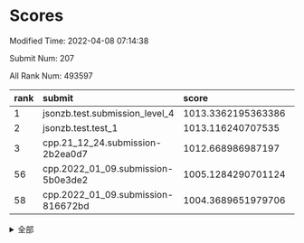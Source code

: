 # Scores

Modified Time: 2022-04-08 07:14:38

Submit Num: 207

All Rank Num: 493597

| rank |               submit               |       score        |       sigma        | pk_num |
| :--- | :--------------------------------- | :----------------- | :----------------- | :----- |
| 1    | jsonzb.test.submission_level_4     | 1013.3362195363386 | 0.8062830537592351 | 9543   |
| 2    | jsonzb.test.test_1                 | 1013.116240707535  | 0.7971187381537644 | 9538   |
| 3    | cpp.21_12_24.submission-2b2ea0d7   | 1012.668986987197  | 0.7937637195184531 | 9540   |
| 56   | cpp.2022_01_09.submission-5b0e3de2 | 1005.1284290701124 | 0.7280648123424851 | 9535   |
| 58   | cpp.2022_01_09.submission-816672bd | 1004.3689651979706 | 0.7056535444015819 | 9535   |


<details>
<summary>全部</summary>

| rank |                 submit                 |       score        |       sigma        | pk_num |
| :--- | :------------------------------------- | :----------------- | :----------------- | :----- |
| 1    | jsonzb.test.submission_level_4         | 1013.3362195363386 | 0.8062830537592351 | 9543   |
| 2    | jsonzb.test.test_1                     | 1013.116240707535  | 0.7971187381537644 | 9538   |
| 3    | cpp.21_12_24.submission-2b2ea0d7       | 1012.668986987197  | 0.7937637195184531 | 9540   |
| 4    | gobigger.level_3.submission_level_3_42 | 1011.249833394728  | 0.7760540706643275 | 9540   |
| 5    | gobigger.level_3.submission_level_3_30 | 1010.9147633057013 | 0.774682312020313  | 9534   |
| 6    | gobigger.level_3.submission_level_3_41 | 1010.8991931820931 | 0.7876172107690623 | 9538   |
| 7    | gobigger.level_3.submission_level_3_47 | 1010.8358616505799 | 0.7764600961733569 | 9535   |
| 8    | gobigger.level_3.submission_level_3_28 | 1010.8202288656721 | 0.7648016443481674 | 9542   |
| 9    | gobigger.level_3.submission_level_3_46 | 1010.75739871741   | 0.7577654614823421 | 9542   |
| 10   | gobigger.level_3.submission_level_3_24 | 1010.5904371751437 | 0.7736122179943056 | 9545   |
| 11   | gobigger.level_3.submission_level_3_27 | 1010.5503148318194 | 0.765237722455126  | 9539   |
| 12   | gobigger.level_3.submission_level_3_19 | 1010.5093303933224 | 0.7747342885521391 | 9537   |
| 13   | gobigger.level_3.submission_level_3_3  | 1010.4431631455474 | 0.7637471226112625 | 9534   |
| 14   | gobigger.level_3.submission_level_3_36 | 1010.4067365901461 | 0.7598126243878907 | 9536   |
| 15   | gobigger.level_3.submission_level_3_18 | 1010.3699730967927 | 0.7442557618174478 | 9540   |
| 16   | gobigger.level_3.submission_level_3_26 | 1010.3653818751575 | 0.7430909152720294 | 9539   |
| 17   | gobigger.level_3.submission_level_3_2  | 1010.3641808895627 | 0.7614226894079449 | 9540   |
| 18   | gobigger.level_3.submission_level_3_32 | 1010.3267609195315 | 0.7735257564684836 | 9540   |
| 19   | gobigger.level_3.submission_level_3_15 | 1010.3184561684749 | 0.7593073031727552 | 9534   |
| 20   | gobigger.level_3.submission_level_3_43 | 1010.3024964318669 | 0.7711904405974201 | 9541   |
| 21   | gobigger.level_3.submission_level_3_14 | 1010.233742135036  | 0.7741916705636568 | 9539   |
| 22   | gobigger.level_3.submission_level_3_16 | 1010.207488109369  | 0.7745220105103237 | 9542   |
| 23   | gobigger.level_3.submission_level_3_49 | 1010.1772633410311 | 0.7642770152461458 | 9538   |
| 24   | gobigger.level_3.submission_level_3_20 | 1010.1173407135574 | 0.7568836471080419 | 9538   |
| 25   | gobigger.level_3.submission_level_3_35 | 1009.9556639584182 | 0.7594876949784806 | 9546   |
| 26   | gobigger.level_3.submission_level_3_10 | 1009.937802723047  | 0.7637377868057041 | 9535   |
| 27   | gobigger.level_3.submission_level_3_6  | 1009.903677547981  | 0.7526117291679565 | 9541   |
| 28   | gobigger.level_3.submission_level_3_38 | 1009.8184262691152 | 0.7614320454952203 | 9538   |
| 29   | gobigger.level_3.submission_level_3_21 | 1009.7942291435295 | 0.7727116612342096 | 9540   |
| 30   | gobigger.level_3.submission_level_3_8  | 1009.7715282138133 | 0.7567989646964466 | 9537   |
| 31   | gobigger.level_3.submission_level_3_48 | 1009.7680526836269 | 0.7587576297466033 | 9543   |
| 32   | gobigger.level_3.submission_level_3_11 | 1009.738141629651  | 0.7694209280865387 | 9537   |
| 33   | gobigger.level_3.submission_level_3_40 | 1009.7206215462135 | 0.7609476036586081 | 9540   |
| 34   | gobigger.level_3.submission_level_3_13 | 1009.6901776661537 | 0.7495145335655955 | 9536   |
| 35   | gobigger.level_3.submission_level_3_0  | 1009.624571058039  | 0.753043774832383  | 9537   |
| 36   | gobigger.level_3.submission_level_3_9  | 1009.5394591309158 | 0.759395301027831  | 9534   |
| 37   | gobigger.level_3.submission_level_3_44 | 1009.5185651579422 | 0.7369910904599768 | 9534   |
| 38   | gobigger.level_3.submission_level_3_29 | 1009.4831581455676 | 0.7560078672388187 | 9542   |
| 39   | gobigger.level_3.submission_level_3_12 | 1009.4765228538442 | 0.7528857412652628 | 9537   |
| 40   | gobigger.level_3.submission_level_3_45 | 1009.4066815560557 | 0.7453272620668184 | 9536   |
| 41   | gobigger.level_3.submission_level_3_25 | 1009.382202278243  | 0.76368934190481   | 9541   |
| 42   | gobigger.level_3.submission_level_3_17 | 1009.3060633564127 | 0.7583189892516272 | 9534   |
| 43   | gobigger.level_3.submission_level_3_22 | 1009.2934601980369 | 0.7465233137990267 | 9537   |
| 44   | gobigger.level_3.submission_level_3_5  | 1009.2321375463742 | 0.745486737247347  | 9536   |
| 45   | gobigger.level_3.submission_level_3_7  | 1009.2050915105667 | 0.7366239476039715 | 9543   |
| 46   | gobigger.level_3.submission_level_3_1  | 1009.2042925657479 | 0.7550064017802204 | 9535   |
| 47   | gobigger.level_3.submission_level_3_23 | 1009.1320133281077 | 0.7540190747056249 | 9538   |
| 48   | gobigger.level_3.submission_level_3_39 | 1009.0916969671594 | 0.7422949246088828 | 9536   |
| 49   | gobigger.level_3.submission_level_3_37 | 1009.0903089604687 | 0.7398015800088124 | 9538   |
| 50   | gobigger.level_3.submission_level_3_33 | 1009.0038518674565 | 0.7331186704123174 | 9540   |
| 51   | gobigger.level_3.submission_level_3_31 | 1008.9900271106534 | 0.7380520563621954 | 9539   |
| 52   | gobigger.level_3.submission_level_3_34 | 1008.3613410063181 | 0.7377600077501602 | 9540   |
| 53   | gobigger.level_3.submission_level_3_4  | 1008.3587559209592 | 0.7366920313267331 | 9536   |
| 54   | gobigger.level_1.submission_level_1_48 | 1005.85553789847   | 0.7308512456997157 | 9538   |
| 55   | gobigger.level_1.submission_level_1_10 | 1005.7865353801453 | 0.7098305916069662 | 9541   |
| 56   | cpp.2022_01_09.submission-5b0e3de2     | 1005.1284290701124 | 0.7280648123424851 | 9535   |
| 57   | gobigger.level_1.submission_level_1_38 | 1004.6688406589598 | 0.721788415165654  | 9538   |
| 58   | cpp.2022_01_09.submission-816672bd     | 1004.3689651979706 | 0.7056535444015819 | 9535   |
| 59   | gobigger.level_1.submission_level_1_2  | 1004.3672513081967 | 0.7038669043460638 | 9539   |
| 60   | gobigger.level_1.submission_level_1_17 | 1004.1572706457245 | 0.7224749604679774 | 9542   |
| 61   | gobigger.level_1.submission_level_1_31 | 1004.0470225540254 | 0.7151073699172311 | 9537   |
| 62   | gobigger.level_1.submission_level_1_30 | 1003.9391437511418 | 0.7346882196191984 | 9537   |
| 63   | gobigger.level_1.submission_level_1_49 | 1003.8178616882483 | 0.716382584045366  | 9541   |
| 64   | gobigger.level_1.submission_level_1_43 | 1003.8177210501053 | 0.7100421059469938 | 9534   |
| 65   | gobigger.level_1.submission_level_1_41 | 1003.7728078584981 | 0.7163712355512557 | 9535   |
| 66   | gobigger.level_1.submission_level_1_40 | 1003.6227537056918 | 0.721252752369435  | 9538   |
| 67   | gobigger.level_1.submission_level_1_27 | 1003.6034409861439 | 0.7201493219991906 | 9535   |
| 68   | gobigger.level_1.submission_level_1_46 | 1003.5111822048664 | 0.7036735476865134 | 9536   |
| 69   | gobigger.level_1.submission_level_1_15 | 1003.4841572220016 | 0.7081246427435178 | 9543   |
| 70   | gobigger.level_1.submission_level_1_11 | 1003.4818113053194 | 0.7081718622754754 | 9536   |
| 71   | gobigger.level_1.submission_level_1_20 | 1003.4657089786782 | 0.7158766859578433 | 9535   |
| 72   | gobigger.level_1.submission_level_1_32 | 1003.4371810514234 | 0.7146837482959159 | 9540   |
| 73   | gobigger.level_1.submission_level_1_13 | 1003.3943041427665 | 0.7116706551259477 | 9529   |
| 74   | gobigger.level_1.submission_level_1_45 | 1003.3684820385344 | 0.7116496611926626 | 9544   |
| 75   | gobigger.level_1.submission_level_1_33 | 1003.3527718238574 | 0.7291665001450729 | 9540   |
| 76   | gobigger.level_1.submission_level_1_12 | 1003.3424922721097 | 0.7262311975292844 | 9539   |
| 77   | gobigger.level_1.submission_level_1_19 | 1003.3307462992699 | 0.7251279895087033 | 9534   |
| 78   | gobigger.level_1.submission_level_1_7  | 1003.2793847206625 | 0.7144431856067713 | 9536   |
| 79   | gobigger.level_1.submission_level_1_3  | 1003.2784234764339 | 0.7136234287503739 | 9538   |
| 80   | gobigger.level_1.submission_level_1_16 | 1003.2730298785402 | 0.7174337365195436 | 9539   |
| 81   | gobigger.level_1.submission_level_1_6  | 1003.2257516770313 | 0.7067595941286234 | 9541   |
| 82   | gobigger.level_1.submission_level_1_36 | 1003.1526339173362 | 0.7266981628714787 | 9538   |
| 83   | gobigger.level_1.submission_level_1_23 | 1003.132207911472  | 0.7193262888979446 | 9544   |
| 84   | gobigger.level_1.submission_level_1_35 | 1003.122817967807  | 0.7159166888922512 | 9539   |
| 85   | gobigger.level_1.submission_level_1_25 | 1003.1008510493009 | 0.7176290311280645 | 9542   |
| 86   | gobigger.level_1.submission_level_1_37 | 1003.0407359110138 | 0.7178504646878754 | 9537   |
| 87   | gobigger.level_1.submission_level_1_21 | 1002.9207732034605 | 0.7123738745915746 | 9530   |
| 88   | gobigger.level_1.submission_level_1_9  | 1002.9156159397588 | 0.7171858593913237 | 9535   |
| 89   | gobigger.level_1.submission_level_1_34 | 1002.8268234804145 | 0.7122422022243238 | 9535   |
| 90   | gobigger.level_1.submission_level_1_5  | 1002.8018794906325 | 0.7074567297428034 | 9540   |
| 91   | gobigger.level_1.submission_level_1_22 | 1002.7910460299945 | 0.723014841560457  | 9539   |
| 92   | gobigger.level_1.submission_level_1_0  | 1002.7155381652935 | 0.717149848189457  | 9531   |
| 93   | gobigger.level_1.submission_level_1_24 | 1002.5617840693926 | 0.7094915415661537 | 9538   |
| 94   | gobigger.level_1.submission_level_1_8  | 1002.5221407360166 | 0.7169598696983386 | 9537   |
| 95   | gobigger.level_1.submission_level_1_28 | 1002.4978936368595 | 0.7096775134148567 | 9537   |
| 96   | gobigger.level_1.submission_level_1_14 | 1002.4344306783898 | 0.7072373137305689 | 9541   |
| 97   | gobigger.level_1.submission_level_1_29 | 1002.4293538716998 | 0.7079284798545598 | 9542   |
| 98   | gobigger.level_1.submission_level_1_39 | 1002.4111685088969 | 0.7045678796272611 | 9542   |
| 99   | gobigger.level_1.submission_level_1_18 | 1002.2898709808837 | 0.7239695124359998 | 9537   |
| 100  | gobigger.level_1.submission_level_1_42 | 1002.1641390120117 | 0.7127982219106153 | 9538   |
| 101  | gobigger.level_1.submission_level_1_47 | 1002.0237909541237 | 0.705174948881696  | 9537   |
| 102  | gobigger.level_1.submission_level_1_44 | 1001.8801350570286 | 0.6987935317624672 | 9539   |
| 103  | gobigger.level_1.submission_level_1_1  | 1001.8374454630033 | 0.7192739028059246 | 9536   |
| 104  | gobigger.level_1.submission_level_1_4  | 1001.8271775937152 | 0.7210824441056043 | 9536   |
| 105  | gobigger.level_1.submission_level_1_26 | 1001.8103866350615 | 0.71734050853601   | 9533   |
| 106  | gobigger.random.submission_random_36   | 997.085811575152   | 0.7134194141077966 | 9535   |
| 107  | gobigger.random.submission_random_22   | 997.0575311809179  | 0.7142231667554395 | 9539   |
| 108  | gobigger.random.submission_random_44   | 996.9944596340307  | 0.7116259357145059 | 9540   |
| 109  | gobigger.random.submission_random_17   | 996.9559508929508  | 0.706069303001143  | 9541   |
| 110  | gobigger.random.submission_random_3    | 996.953681097419   | 0.7054333785591173 | 9544   |
| 111  | gobigger.random.submission_random_18   | 996.9435730574216  | 0.7088531375189783 | 9539   |
| 112  | gobigger.random.submission_random_12   | 996.920187776114   | 0.7110581516544613 | 9539   |
| 113  | gobigger.random.submission_random_0    | 996.9012637037104  | 0.7005735105033003 | 9536   |
| 114  | gobigger.random.submission_random_15   | 996.8542904031403  | 0.7066703120979235 | 9539   |
| 115  | gobigger.random.submission_random_1    | 996.827729621391   | 0.7064930688882097 | 9535   |
| 116  | gobigger.random.submission_random_39   | 996.8094986378673  | 0.7074345994786941 | 9539   |
| 117  | gobigger.random.submission_random_7    | 996.7065346599439  | 0.7183033247349389 | 9542   |
| 118  | gobigger.random.submission_random_43   | 996.6397977289502  | 0.7104281186967717 | 9532   |
| 119  | gobigger.random.submission_random_34   | 996.6248287354496  | 0.709202766033731  | 9541   |
| 120  | gobigger.random.submission_random_20   | 996.6097999474947  | 0.7202224344111838 | 9542   |
| 121  | gobigger.random.submission_random_21   | 996.6073829458009  | 0.7028218205600875 | 9537   |
| 122  | gobigger.random.submission_random_38   | 996.5614022897021  | 0.7128606196581229 | 9540   |
| 123  | gobigger.random.submission_random_49   | 996.5097202549888  | 0.7148814879385237 | 9539   |
| 124  | gobigger.random.submission_random_5    | 996.4855036630399  | 0.7027023692519216 | 9538   |
| 125  | gobigger.random.submission_random_48   | 996.4188380961912  | 0.7054783931998255 | 9538   |
| 126  | gobigger.random.submission_random_2    | 996.3751883235618  | 0.7082724468010086 | 9536   |
| 127  | gobigger.random.submission_random_14   | 996.3470967757434  | 0.703248458324078  | 9539   |
| 128  | gobigger.random.submission_random_33   | 996.2773500430287  | 0.7034575944951822 | 9534   |
| 129  | gobigger.random.submission_random_8    | 996.2508834487733  | 0.7172404268391719 | 9536   |
| 130  | gobigger.random.submission_random_42   | 996.178597986382   | 0.7176906994355997 | 9538   |
| 131  | gobigger.random.submission_random_9    | 996.1560533904441  | 0.7054448262230236 | 9538   |
| 132  | gobigger.random.submission_random_4    | 996.0204177231687  | 0.7029101396964043 | 9538   |
| 133  | gobigger.random.submission_random_37   | 996.0190979559735  | 0.7067614177709168 | 9541   |
| 134  | gobigger.random.submission_random_26   | 996.0068028099562  | 0.7242043260048737 | 9538   |
| 135  | gobigger.random.submission_random_25   | 995.9996628850432  | 0.7118125448652308 | 9540   |
| 136  | gobigger.random.submission_random_35   | 995.9057428729834  | 0.7105365287656212 | 9534   |
| 137  | gobigger.random.submission_random_29   | 995.8781434105205  | 0.713127780382551  | 9540   |
| 138  | gobigger.random.submission_random_28   | 995.8479415243686  | 0.7153409091109623 | 9541   |
| 139  | gobigger.random.submission_random_23   | 995.7931333431833  | 0.702940593145244  | 9535   |
| 140  | gobigger.random.submission_random_11   | 995.6046116671855  | 0.7009067488518972 | 9539   |
| 141  | gobigger.random.submission_random_40   | 995.6036422308266  | 0.7118050116594282 | 9534   |
| 142  | gobigger.random.submission_random_31   | 995.5760960227562  | 0.7132139088075847 | 9538   |
| 143  | gobigger.random.submission_random_46   | 995.5119976587131  | 0.707523578404231  | 9536   |
| 144  | gobigger.random.submission_random_27   | 995.5065031863585  | 0.7141095135603157 | 9540   |
| 145  | gobigger.random.submission_random_10   | 995.2694886785735  | 0.714592256470335  | 9531   |
| 146  | gobigger.random.submission_random_16   | 995.1409790206627  | 0.7196400930741018 | 9533   |
| 147  | gobigger.random.submission_random_45   | 995.1035002349114  | 0.7209269330441619 | 9538   |
| 148  | gobigger.random.submission_random_30   | 995.0703656698973  | 0.7154946081125663 | 9537   |
| 149  | gobigger.random.submission_random_6    | 995.0508682347812  | 0.70496973720617   | 9545   |
| 150  | gobigger.random.submission_random_41   | 994.95906938615    | 0.7247713032496077 | 9534   |
| 151  | gobigger.random.submission_random_47   | 994.8497622772117  | 0.7146649379427271 | 9542   |
| 152  | gobigger.random.submission_random_13   | 994.554834895424   | 0.7223768575656341 | 9532   |
| 153  | gobigger.random.submission_random_24   | 994.4662065605789  | 0.7063405153917872 | 9542   |
| 154  | gobigger.random.submission_random_19   | 994.4039512235365  | 0.718940484283295  | 9541   |
| 155  | gobigger.random.submission_random_32   | 994.3380039067731  | 0.7149232973987792 | 9542   |
| 156  | gobigger.level_2.submission_level_2_46 | 994.3177102811972  | 0.728235148539949  | 9535   |
| 157  | gobigger.level_2.submission_level_2_14 | 994.0329844535153  | 0.7205639122438217 | 9535   |
| 158  | gobigger.level_2.submission_level_2_25 | 994.0233202430081  | 0.7343443370869751 | 9539   |
| 159  | gobigger.level_2.submission_level_2_44 | 993.8825847071346  | 0.7162674379631282 | 9536   |
| 160  | gobigger.level_2.submission_level_2_29 | 993.7705826012424  | 0.7457914586226396 | 9540   |
| 161  | gobigger.level_2.submission_level_2_15 | 993.6411534380757  | 0.7306896941807233 | 9538   |
| 162  | gobigger.level_2.submission_level_2_0  | 993.5451054519928  | 0.737537952196963  | 9536   |
| 163  | gobigger.level_2.submission_level_2_11 | 993.533004197602   | 0.7330695814679786 | 9538   |
| 164  | gobigger.level_2.submission_level_2_47 | 993.5041152486574  | 0.759889461247946  | 9537   |
| 165  | gobigger.level_2.submission_level_2_20 | 993.4649087716198  | 0.7358158569146752 | 9537   |
| 166  | gobigger.level_2.submission_level_2_23 | 993.3016651386756  | 0.7368603506145266 | 9532   |
| 167  | gobigger.level_2.submission_level_2_42 | 993.1301903476641  | 0.73522721606293   | 9541   |
| 168  | gobigger.level_2.submission_level_2_43 | 993.0617237366896  | 0.7297519990926171 | 9539   |
| 169  | gobigger.level_2.submission_level_2_3  | 992.9493452011468  | 0.7305646125488297 | 9537   |
| 170  | gobigger.level_2.submission_level_2_4  | 992.8288086219645  | 0.7392223523901429 | 9537   |
| 171  | gobigger.level_2.submission_level_2_41 | 992.8249947737021  | 0.746856593203571  | 9540   |
| 172  | gobigger.level_2.submission_level_2_37 | 992.7483930103268  | 0.7537347070146391 | 9538   |
| 173  | gobigger.level_2.submission_level_2_13 | 992.7146892918753  | 0.7351275169207828 | 9539   |
| 174  | gobigger.level_2.submission_level_2_21 | 992.6214300871404  | 0.7408396180360409 | 9532   |
| 175  | gobigger.level_2.submission_level_2_33 | 992.5872273390685  | 0.7551261224908397 | 9535   |
| 176  | gobigger.level_2.submission_level_2_19 | 992.5670589376655  | 0.7542888036838147 | 9541   |
| 177  | gobigger.level_2.submission_level_2_22 | 992.4821574507782  | 0.7576449982207447 | 9543   |
| 178  | gobigger.level_2.submission_level_2_12 | 992.4689798203535  | 0.7443739958125904 | 9543   |
| 179  | gobigger.level_2.submission_level_2_35 | 992.4475036688369  | 0.7258146460301514 | 9541   |
| 180  | gobigger.level_2.submission_level_2_45 | 992.4000410074541  | 0.7373419787891246 | 9536   |
| 181  | gobigger.level_2.submission_level_2_6  | 992.3993028711725  | 0.7361685568951384 | 9538   |
| 182  | gobigger.level_2.submission_level_2_36 | 992.2644975490332  | 0.7610393953158007 | 9537   |
| 183  | gobigger.level_2.submission_level_2_39 | 992.229390891693   | 0.7384528920961995 | 9540   |
| 184  | gobigger.level_2.submission_level_2_8  | 992.1845887655143  | 0.7525444716043539 | 9536   |
| 185  | gobigger.level_2.submission_level_2_34 | 992.1510868802516  | 0.753131956717795  | 9536   |
| 186  | gobigger.level_2.submission_level_2_49 | 992.1487387668695  | 0.7435334211552813 | 9542   |
| 187  | gobigger.level_2.submission_level_2_10 | 992.0677094961627  | 0.7627296951839985 | 9539   |
| 188  | gobigger.level_2.submission_level_2_18 | 992.0581107893611  | 0.768789066108898  | 9538   |
| 189  | gobigger.level_2.submission_level_2_5  | 991.9902401191684  | 0.741043094373905  | 9540   |
| 190  | gobigger.level_2.submission_level_2_16 | 991.871324345324   | 0.7498860745101292 | 9538   |
| 191  | gobigger.level_2.submission_level_2_30 | 991.8055619067422  | 0.757518913450615  | 9539   |
| 192  | gobigger.level_2.submission_level_2_2  | 991.7878246424634  | 0.7425388080266702 | 9536   |
| 193  | gobigger.level_2.submission_level_2_1  | 991.722911519602   | 0.749615268091407  | 9541   |
| 194  | gobigger.level_2.submission_level_2_40 | 991.6792509494729  | 0.7292378647817891 | 9536   |
| 195  | gobigger.level_2.submission_level_2_9  | 991.3893460288372  | 0.7340454271993836 | 9536   |
| 196  | gobigger.level_2.submission_level_2_24 | 991.3678778464824  | 0.7591452039455356 | 9536   |
| 197  | gobigger.level_2.submission_level_2_28 | 991.3068881525339  | 0.7580885998186148 | 9539   |
| 198  | gobigger.level_2.submission_level_2_17 | 991.2308329117649  | 0.7576467581919001 | 9533   |
| 199  | gobigger.level_2.submission_level_2_31 | 991.1649635454871  | 0.7373607407295008 | 9544   |
| 200  | gobigger.level_2.submission_level_2_38 | 991.0723838386267  | 0.7639676699271571 | 9541   |
| 201  | gobigger.level_2.submission_level_2_27 | 991.0244921530209  | 0.7365192556455566 | 9541   |
| 202  | gobigger.level_2.submission_level_2_32 | 991.0039042377215  | 0.76886178466737   | 9535   |
| 203  | gobigger.level_2.submission_level_2_26 | 990.8331472938866  | 0.7569279145795657 | 9536   |
| 204  | gobigger.level_2.submission_level_2_7  | 990.6689567303257  | 0.7604133641298241 | 9542   |
| 205  | gobigger.level_2.submission_level_2_48 | 990.5555881969357  | 0.7484561620026821 | 9539   |
| 206  | gobigger.none.submission_none_0        | 977.2499437958144  | 1.305457263273423  | 9539   |
| 207  | gobigger.none.submission_none_1        | 977.101952079547   | 1.3667105414466523 | 9544   |

</details>